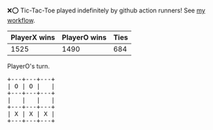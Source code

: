 :x::o: Tic-Tac-Toe played indefinitely by github action runners! See [my workflow](.github/workflows/play.yaml).

|PlayerX wins|PlayerO wins|Ties|
|-|-|-|
|1525|1490|684|

PlayerO's turn.

<pre>
+---+---+---+
| O | O |   |
+---+---+---+
|   |   |   |
+---+---+---+
| X | X | X |
+---+---+---+
</pre>